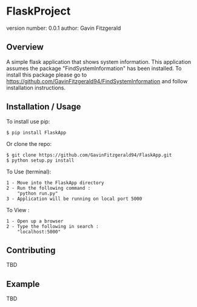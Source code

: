 FlaskProject
===============================

version number: 0.0.1
author: Gavin Fitzgerald

Overview
--------

A simple flask application that shows system information. This application assumes the package "FindSystemInformation" has been installed. To install this package please go to https://github.com/GavinFitzgerald94/FindSystemInformation and follow installation instructions.

Installation / Usage
--------------------

To install use pip:

    $ pip install FlaskApp


Or clone the repo:

    $ git clone https://github.com/GavinFitzgerald94/FlaskApp.git
    $ python setup.py install
    
    
To Use (terminal):
	
	1 - Move into the FlaskApp directory
	2 - Run the following command :
		"python run.py"
	3 - Application will be running on local port 5000

To View :

	1 - Open up a browser
	2 - Type the following in search :
		"localhost:5000"
    
Contributing
------------

TBD

Example
-------

TBD
